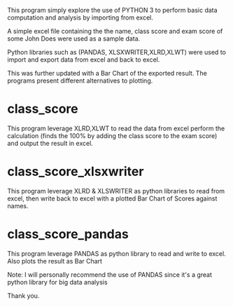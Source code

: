 This program simply explore the use of PYTHON 3 to perform basic data computation and analysis by importing from excel.

A simple excel file containing the the name, class score and exam score of some John Does were
used as a sample data. 

Python libraries such as (PANDAS, XLSXWRITER,XLRD,XLWT) were used to import and export data
from excel and back to excel. 

This was further updated with a Bar Chart of the exported result.
The programs present different alternatives to plotting. 


class_score
==============
This program leverage XLRD,XLWT to read the data from excel perform the calculation (finds the 100% by
adding the class score to the exam score) and output the result in excel.

class_score_xlsxwriter
=======================
This program leverage XLRD & XLSWRITER as python libraries to read from excel, then write back to excel 
with a plotted Bar Chart of Scores against names.

class_score_pandas
===================
This program leverage PANDAS as python library to read and write to excel. Also plots the result as Bar Chart

Note:
I will personally recommend the use of PANDAS since it's a great python library for big data analysis

Thank you.